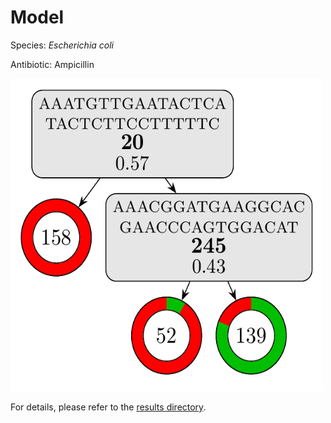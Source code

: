 
# Model

Species: *Escherichia coli*

Antibiotic: Ampicillin

<a href="./model.pdf"><img src="./model.png" width=500 height=500 /></a>

For details, please refer to the [results directory](../../../../../results/cart_b/escherichia%20coli/ampicillin/repeat_7/).

